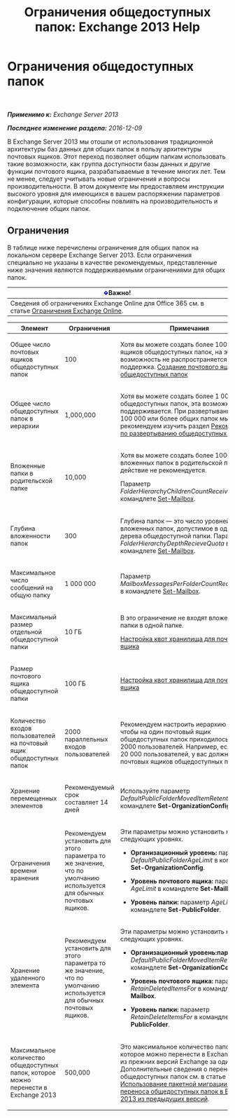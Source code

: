 ﻿---
title: 'Ограничения общедоступных папок: Exchange 2013 Help'
TOCTitle: Ограничения общедоступных папок
ms:assetid: 709b075e-9584-484b-bcaa-e781c26497b4
ms:mtpsurl: https://technet.microsoft.com/ru-ru/library/Dn594582(v=EXCHG.150)
ms:contentKeyID: 61170907
ms.date: 04/30/2018
mtps_version: v=EXCHG.150
ms.translationtype: HT
---

# Ограничения общедоступных папок

 

_**Применимо к:** Exchange Server 2013_

_**Последнее изменение раздела:** 2016-12-09_

В Exchange Server 2013 мы отошли от использования традиционной архитектуры баз данных для общих папок в пользу архитектуры почтовых ящиков. Этот переход позволяет общим папкам использовать такие возможности, как группа доступности базы данных и другие функции почтового ящика, разрабатываемые в течение многих лет. Тем не менее, следует учитывать новые ограничения и вопросы производительности. В этом документе мы предоставляем инструкции высокого уровня для имеющихся в вашем распоряжении параметров конфигурации, которые способны повлиять на производительность и подключение общих папок.

## Ограничения

В таблице ниже перечислены ограничения для общих папок на локальном сервере Exchange Server 2013. Если ограничения специально не указаны в качестве рекомендуемых, представленные ниже значения являются поддерживаемыми ограничениями для общих папок.

<table>
<thead>
<tr class="header">
<th><img src="images/Dd876857.important(EXCHG.150).gif" title="Важно" alt="Важно" />Важно!</th>
</tr>
</thead>
<tbody>
<tr class="odd">
<td>Сведения об ограничениях Exchange Online для Office 365 см. в статье <a href="https://go.microsoft.com/fwlink/?linkid=391188">Ограничения Exchange Online</a>.</td>
</tr>
</tbody>
</table>



<table>
<colgroup>
<col style="width: 33%" />
<col style="width: 33%" />
<col style="width: 33%" />
</colgroup>
<thead>
<tr class="header">
<th>Элемент</th>
<th>Ограничения</th>
<th>Примечания</th>
</tr>
</thead>
<tbody>
<tr class="odd">
<td><p>Общее число почтовых ящиков общедоступных папок</p></td>
<td><p>100</p></td>
<td><p>Хотя вы можете создать более 100 почтовых ящиков общедоступных папок, на эту возможность не распространяется поддержка. <a href="create-a-public-folder-mailbox-exchange-2013-help.md">Создание почтового ящика общедоступных папок</a></p></td>
</tr>
<tr class="even">
<td><p>Общее число общедоступных папок в иерархии</p></td>
<td><p>1,000,000</p></td>
<td><p>Хотя вы можете создать более 1 000 000 общедоступных папок, эта возможность не поддерживается. При развертывании 100 000 или более общих папок мы рекомендуем изучить раздел <a href="considerations-when-deploying-public-folders-exchange-2013-help.md">Рекомендации по развертыванию общедоступных папок</a>.</p></td>
</tr>
<tr class="odd">
<td><p>Вложенные папки в родительской папке</p></td>
<td><p>10,000</p></td>
<td><p>Хотя вы можете создать более 1000 вложенных папок в родительской папке, это действие не рекомендуется.</p>
<p>Параметр <em>FolderHierarchyChildrenCountReceiveQuota</em> в командлете <a href="https://technet.microsoft.com/ru-ru/library/bb123981(v=exchg.150)">Set-Mailbox</a>.</p></td>
</tr>
<tr class="even">
<td><p>Глубина вложенности папок</p></td>
<td><p>300</p></td>
<td><p>Глубина папок — это число уровней вложенных папок, допустимое в одной ветви дерева общедоступной папки. Параметр <em>FolderHierarchyDepthRecieveQuota</em> в командлете <a href="https://technet.microsoft.com/ru-ru/library/bb123981(v=exchg.150)">Set-Mailbox</a>.</p></td>
</tr>
<tr class="odd">
<td><p>Максимальное число сообщений на общую папку</p></td>
<td><p>1 000 000</p></td>
<td><p>Параметр <em>MailboxMessagesPerFolderCountRecieveQuota</em> в командлете <a href="https://technet.microsoft.com/ru-ru/library/bb123981(v=exchg.150)">Set-Mailbox</a>.</p></td>
</tr>
<tr class="even">
<td><p>Максимальный размер отдельной общедоступной папки</p></td>
<td><p>10 ГБ</p></td>
<td><p>В это ограничение не входят вложенные папки в одной папке.</p>
<p><a href="configure-storage-quotas-for-a-mailbox-exchange-2013-help.md">Настройка квот хранилища для почтового ящика</a></p></td>
</tr>
<tr class="odd">
<td><p>Размер почтового ящика общедоступной папки</p></td>
<td><p>100 ГБ</p></td>
<td><p><a href="configure-storage-quotas-for-a-mailbox-exchange-2013-help.md">Настройка квот хранилища для почтового ящика</a></p></td>
</tr>
<tr class="even">
<td><p>Количество входов пользователей на почтовый ящик общедоступных папок</p></td>
<td><p>2000 параллельных входов пользователей</p></td>
<td><p>Рекомендуем настроить иерархию так, чтобы на один почтовый ящик общедоступных папок приходилось не более 2000 пользователей. Например, если у вас 20 000 пользователей, у вас должно быть 10 почтовых ящиков общедоступных папок.</p></td>
</tr>
<tr class="odd">
<td><p>Хранение перемещенных элементов</p></td>
<td><p>Рекомендуемый срок составляет 14 дней</p></td>
<td><p>Используйте параметр <em>DefaultPublicFolderMovedItemRetention</em> в командлете <strong>Set-OrganizationConfig</strong>.</p></td>
</tr>
<tr class="even">
<td><p>Ограничения времени хранения</p></td>
<td><p>Рекомендуем установить для этого параметра то же значение, что по умолчанию используется для обычных почтовых ящиков.</p></td>
<td><p>Эти параметры можно установить на следующих уровнях.</p>
<ul>
<li><p><strong>Организационный уровень:</strong> параметр <em>DefaultPublicFolderAgeLimit</em> в командлете <strong>Set-OrganizationConfig</strong>.</p></li>
<li><p><strong>Уровень почтового ящика:</strong> параметр <em>AgeLimit</em> в командлете <strong>Set-Mailbox</strong>.</p></li>
<li><p><strong>Уровень папки:</strong> параметр <em>AgeLimit</em> в командлете <strong>Set-PublicFolder</strong>.</p></li>
</ul>
<p></p></td>
</tr>
<tr class="odd">
<td><p>Хранение удаленного элемента</p></td>
<td><p>Рекомендуем установить для этого параметра то же значение, что по умолчанию используется для обычных почтовых ящиков.</p></td>
<td><p>Эти параметры можно установить на следующих уровнях.</p>
<ul>
<li><p><strong>Организационный уровень:параметр</strong> <em>DefaultPublicFolderMovedItemRetention</em> в командлете <strong>Set-OrganizationConfig</strong>.</p></li>
<li><p><strong>Уровень почтового ящика:</strong> параметр <em>RetainDeletedItemsFor</em> в командлете <strong>Set-Mailbox</strong>.</p></li>
<li><p><strong>Уровень папки:</strong> параметр <em>RetainDeleteItemsFor</em> в командлете <strong>Set-PublicFolder</strong>.</p></li>
</ul></td>
</tr>
<tr class="even">
<td><p>Максимальное количество общедоступных папок, которое можно перенести в Exchange 2013</p></td>
<td><p>500,000</p></td>
<td><p>Это максимальное количество папок, которое можно перенести в Exchange 2013 из прежних версий Exchange за один раз. Дополнительные сведения о переносе общедоступных папок см. в статье <a href="use-batch-migration-to-migrate-public-folders-to-exchange-2013-from-previous-versions-exchange-2013-help.md">Использование пакетной миграции для переноса общедоступных папок в Exchange 2013 из предыдущих версий</a>.</p></td>
</tr>
</tbody>
</table>

